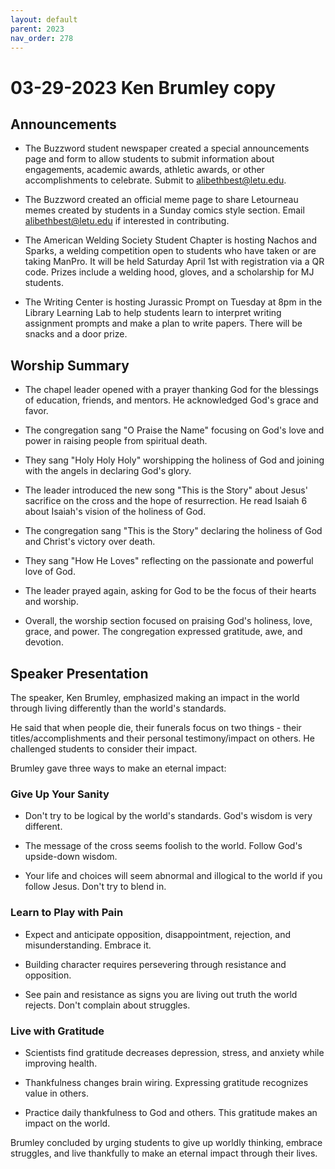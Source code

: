 ```yaml
---
layout: default
parent: 2023
nav_order: 278
---
```


# 03-29-2023 Ken Brumley copy



## Announcements

- The Buzzword student newspaper created a special announcements page and form to allow students to submit information about engagements, academic awards, athletic awards, or other accomplishments to celebrate. Submit to [alibethbest@letu.edu](mailto:alibethbest@letu.edu).

- The Buzzword created an official meme page to share Letourneau memes created by students in a Sunday comics style section. Email [alibethbest@letu.edu](mailto:alibethbest@letu.edu) if interested in contributing. 

- The American Welding Society Student Chapter is hosting Nachos and Sparks, a welding competition open to students who have taken or are taking ManPro. It will be held Saturday April 1st with registration via a QR code. Prizes include a welding hood, gloves, and a scholarship for MJ students. 

- The Writing Center is hosting Jurassic Prompt on Tuesday at 8pm in the Library Learning Lab to help students learn to interpret writing assignment prompts and make a plan to write papers. There will be snacks and a door prize.


## Worship Summary

- The chapel leader opened with a prayer thanking God for the blessings of education, friends, and mentors. He acknowledged God's grace and favor. 

- The congregation sang "O Praise the Name" focusing on God's love and power in raising people from spiritual death.

- They sang "Holy Holy Holy" worshipping the holiness of God and joining with the angels in declaring God's glory.

- The leader introduced the new song "This is the Story" about Jesus' sacrifice on the cross and the hope of resurrection. He read Isaiah 6 about Isaiah's vision of the holiness of God. 

- The congregation sang "This is the Story" declaring the holiness of God and Christ's victory over death.

- They sang "How He Loves" reflecting on the passionate and powerful love of God.

- The leader prayed again, asking for God to be the focus of their hearts and worship.

- Overall, the worship section focused on praising God's holiness, love, grace, and power. The congregation expressed gratitude, awe, and devotion.


## Speaker Presentation

The speaker, Ken Brumley, emphasized making an impact in the world through living differently than the world's standards. 

He said that when people die, their funerals focus on two things - their titles/accomplishments and their personal testimony/impact on others. He challenged students to consider their impact.

Brumley gave three ways to make an eternal impact:

### Give Up Your Sanity

- Don't try to be logical by the world's standards. God's wisdom is very different. 

- The message of the cross seems foolish to the world. Follow God's upside-down wisdom.

- Your life and choices will seem abnormal and illogical to the world if you follow Jesus. Don't try to blend in.

### Learn to Play with Pain 

- Expect and anticipate opposition, disappointment, rejection, and misunderstanding. Embrace it.

- Building character requires persevering through resistance and opposition. 

- See pain and resistance as signs you are living out truth the world rejects. Don't complain about struggles.

### Live with Gratitude

- Scientists find gratitude decreases depression, stress, and anxiety while improving health. 

- Thankfulness changes brain wiring. Expressing gratitude recognizes value in others.

- Practice daily thankfulness to God and others. This gratitude makes an impact on the world.

Brumley concluded by urging students to give up worldly thinking, embrace struggles, and live thankfully to make an eternal impact through their lives.